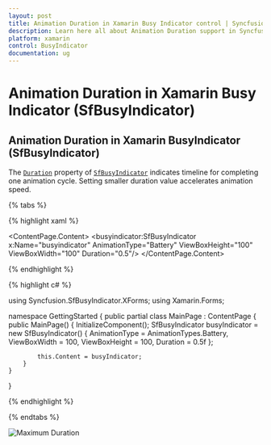 ```yaml
---
layout: post
title: Animation Duration in Xamarin Busy Indicator control | Syncfusion®
description: Learn here all about Animation Duration support in Syncfusion® Xamarin Busy Indicator (SfBusyIndicator) control and more.
platform: xamarin
control: BusyIndicator
documentation: ug
---
```

# Animation Duration in Xamarin Busy Indicator (SfBusyIndicator)

## Animation Duration in Xamarin BusyIndicator (SfBusyIndicator)

The [`Duration`](https://help.syncfusion.com/cr/xamarin/Syncfusion.SfBusyIndicator.XForms.SfBusyIndicator.html#Syncfusion_SfBusyIndicator_XForms_SfBusyIndicator_Duration) property of [`SfBusyIndicator`](https://help.syncfusion.com/cr/xamarin/Syncfusion.SfBusyIndicator.XForms.SfBusyIndicator.html) indicates timeline for completing one animation cycle. Setting smaller duration value accelerates animation speed.

{% tabs %}

{% highlight xaml %}

<?xml version="1.0" encoding="utf-8" ?>
<ContentPage xmlns="http://xamarin.com/schemas/2014/forms"
             xmlns:x="http://schemas.microsoft.com/winfx/2009/xaml"
             xmlns:local="clr-namespace:GettingStarted"
             xmlns:busyindicator="clr-namespace:Syncfusion.SfBusyIndicator.XForms;assembly=Syncfusion.SfBusyIndicator.XForms"
             x:Class="GettingStarted.MainPage">
    <ContentPage.Content>
        <busyindicator:SfBusyIndicator x:Name="busyindicator" 
                                       AnimationType="Battery" 
                                       ViewBoxHeight="100"
                                       ViewBoxWidth="100"
                                       Duration="0.5"/>
    </ContentPage.Content>
</ContentPage>

{% endhighlight %}

{% highlight c# %}

using Syncfusion.SfBusyIndicator.XForms;
using Xamarin.Forms;

namespace GettingStarted
{
    public partial class MainPage : ContentPage
    {
        public MainPage()
        {
            InitializeComponent();
            SfBusyIndicator busyIndicator = new SfBusyIndicator()
            {
                AnimationType = AnimationTypes.Battery,
                ViewBoxWidth = 100,
                ViewBoxHeight = 100,
                Duration = 0.5f
            };

            this.Content = busyIndicator;
        }
    }
}
    
{% endhighlight %}

{% endtabs %}

![Maximum Duration](hostingsfbusyindicator_images/Maximum.gif)




